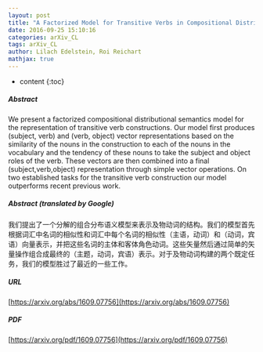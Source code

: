 ```yaml
---
layout: post
title: "A Factorized Model for Transitive Verbs in Compositional Distributional Semantics"
date: 2016-09-25 15:10:16
categories: arXiv_CL
tags: arXiv_CL
author: Lilach Edelstein, Roi Reichart
mathjax: true
---
```


* content
{:toc}

##### Abstract
We present a factorized compositional distributional semantics model for the representation of transitive verb constructions. Our model first produces (subject, verb) and (verb, object) vector representations based on the similarity of the nouns in the construction to each of the nouns in the vocabulary and the tendency of these nouns to take the subject and object roles of the verb. These vectors are then combined into a final (subject,verb,object) representation through simple vector operations. On two established tasks for the transitive verb construction our model outperforms recent previous work.

##### Abstract (translated by Google)
我们提出了一个分解的组合分布语义模型来表示及物动词的结构。我们的模型首先根据词汇中名词的相似性和词汇中每个名词的相似性（主语，动词）和（动词，宾语）向量表示，并把这些名词的主体和客体角色动词。这些矢量然后通过简单的矢量操作组合成最终的（主题，动词，宾语）表示。对于及物动词构建的两个既定任务，我们的模型胜过了最近的一些工作。

##### URL
[https://arxiv.org/abs/1609.07756](https://arxiv.org/abs/1609.07756)

##### PDF
[https://arxiv.org/pdf/1609.07756](https://arxiv.org/pdf/1609.07756)

